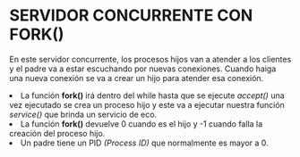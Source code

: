 <h1>SERVIDOR CONCURRENTE CON FORK()</h1>

En este servidor concurrente, los procesos hijos van a atender a los clientes y el padre va a estar escuchando por nuevas conexiones. Cuando haiga una nueva conexión se va a crear un hijo para atender esa conexión.
<li>La función <b>fork()</b> irá dentro del while hasta que se ejecute <i>accept()</i> una vez ejecutado se crea un proceso hijo y este va a ejecutar nuestra función <i>service()</i> que brinda un servicio de eco.</li>
<li>La función <b>fork()</b> devuelve 0 cuando es el hijo y -1 cuando falla la creación del proceso hijo.</li>
<li>Un padre tiene un PID <i>(Process ID)</i> que normalmente es mayor a 0.</li>